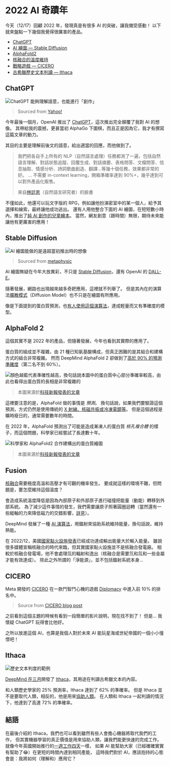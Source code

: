 # 2022 AI 奇蹟年

今天（12/17）回顧 2022 年，發現真是有很多 AI 的突破，讓我備受感動！
以下就來盤點一下幾個我覺得很厲害的產品。

-   [ChatGPT](#ChatGPT)
-   [AI 繪圖 — Stable Diffusion](#stable-diffusion)
-   [AlphaFold2](#alphafold-2)
-   [核融合的溫度維持](#fusion)
-   [戰略遊戲 — CICERO](#cicero)
-   [古希臘歷史文本判讀 — Ithaca](#ithaca)

## ChatGPT

![ChatGPT 能夠理解語意，也能進行「創作」][chat-image]

> Sourced from [Yahoo!][chat-image-src]

今年最後一個月，OpenAI 推出了 [ChatGPT][chat-ui]，這次推出完全顛覆了我對 AI 的想像。
其帶給我的震撼，更甚當初 AlphaGo 下圍棋，而且正是因為它，我才有撰寫這篇文章的動力。

其目的主要是理解前後文的語意，給出適當的回應，而他做到了。

> 我們把各自手上所有的 NLP（自然語言處理）任務都測了一遍，包括自然語言理解、對話狀態追蹤、回覆生成、對話摘要、表格問答、文檔問答、信息抽取、情感分析、詩詞歌曲創造、翻譯...等幾十個任務，效果都非常的好。
> ...
> 不需要 in-context learning，開箱準確率達到 90%+，幾乎達到可以對外產品化販售。
>
> 來自[林廷恩](https://tnlin.github.io/)（自然語言研究者）的臉書

不僅如此，他還可以玩文字版的 RPG，例如讓他扮演密室中的某一個人，給予其選擇和線索，最終讓他成功逃出。
還有人用他整合下面的 AI 繪圖，在短短數小時內，推出了[純 AI 創作的兒童繪本][chat-book]。
當然，網友創意（跟時間）無限，期待未來能讓他有更厲害的應用！

## Stable Diffusion

![AI 繪圖能做的是遠超當初推出時的想像][draw-image]

> Sourced from [metaphysic][draw-image-src]

AI 繪圖無疑在今年大放異彩，不只是 [Stable Diffusion][draw-stablef]，還有 OpenAI 的 [DALL-E][draw-dalle]。

隨著發展，網路也出現越來越多奇耙應用，這裡就不列舉了。
但是其內在的演算法[擴散模式][draw-explain]（Diffusion Model）也不只是在繪圖有所應用。

像是下面提到的蛋白質預測，也[有人使用這個演算法][draw-protein]，達成輕量而又有準確度的模型。

## AlphaFold 2

這個其實不是 2022 年的產品，但隨著發展，今年也看到其實際的應用了。

蛋白質的組成並不複雜，由 21 種已知氨基酸構成，但真正困難的是其組合和建構方式的組合非常複雜。
然而 DeepMind AlphaFold 2 卻做到了[高於 90% 的預測準確度][alphafold-deepmind]（第二名不到 60%）。

![顏色越藍代表準確性越高，換句話說本圖中的蛋白質中心部分準確率較高，由此也看得出蛋白質的長相是非常複雜的][alphafold-i-base]

> 本圖來源於[科技新報發表的文章][alphafold-tecnews]

這裡要注意的是，AlphaFold 做的事情是 *預測*。
換句話說，如果我們要驗證這個預測，方式仍然是使用傳統的 [X 射線、核磁共振或冷凍電鏡等][alphafold-comment]。
但是這個過程是曠時廢日的，通常需要數年的時間。

在 2022 年，AlphaFold 預測出了可能是造成漸凍人的蛋白質 *核孔複合體* 的樣子，而這個問題，科學家已經嘗試了長達數十年。

![科學家和 AlphaFold2 合作建構出的蛋白質繪圖][alphafold-i-app]

> 本圖來源於[科技新報發表的文章][alphafold-cytoplasmic]

## Fusion

[核融合](../feedback/future-of-fusion-energy/index.md)需要極度高溫和高壓才有可觀的機率發生。
要成就這樣的環境不難，但問題是，要怎麼維持這個溫度？

會造成系統溫度降低是因為內部原子和外部原子進行碰撞把能量（動能）轉移到外部系統。
為了減少這件事情的發生，我們需要讓原子照著圓圈迴轉（當然還有一些縱軸的力來降低磁力的交錯影響，[詳見](../feedback/future-of-fusion-energy/fusion.md)）。

DeepMind 發展了一種 [AI 演算法][fusion-wired]，用鐳射來協助系統維持能量，換句話說，維持熱能。

在 2022/12，美國[國家點火設施發表][fusion-pts]已經成功達成輸出能量大於輸入能量。
雖說很多媒體宣稱核融合的時代來臨，但其實國家點火設施並不是核融合發電廠。
相較於核融合發電場，他不會處理氚的輻射和逸出（核融合是需要氘和氚和一些金屬才能有效達成）。
除此之外所謂的「淨能源」，並不包括鐳射系統本身...

## CICERO

Meta 開發的 [CICERO][cicero-github] 在一款鬥智鬥心機的遊戲 [Diplomacy][cicero-game] 中進入前 10% 的排名中。

> Source from [CICERO blog post][cicero-fb]

之前看到這個主題的時候有看到一段簡單的影片說明，現在找不到了！
但是... 我懷疑 ChatGPT 玩得會比他好。

之所以放進這個 AI，也算是我個人對於未來 AI 能玩星海或世紀帝國的一個小小憧憬吧！

## Ithaca

![歷史文本判度的範例][ithaca-image]

[DeepMind 在三月][ithaca-deepmind]開發了 [Ithaca][ithaca-github]，其用途在判讀古希臘文本的內容。

和人類歷史學家的 25% 預測率，Ithaca 達到了 62% 的準確率。
但是 Ithaca 並不是要取代人類，相反的，他是用來[協助人類][ithaca-tecnews]。
在人類和 Ithaca 一起判讀的情況下，他達到了高達 72% 的準確率。

## 結語

在最後介紹的 Ithaca，我們也可以看到雖然有些人會擔心機器將取代我們的工作，
但其實機器學習的真正價值是用來協助人類，讓我們能更快速的完成工作。
就像今年英國開始推行的[一週工作四天](https://www.thenewslens.com/article/173604)一樣，
如果 AI 能幫助大家（已經確確實實有幫助了😂）在更短的時間內達到相同產能，
這時我們對於 AI，應該抱持的心態會是：我將如何（理解和）應用它？

[chat-ui]: http://chat.openai.com
[chat-image]: https://i.imgur.com/c00bejH.png
[chat-image-src]: https://tw.news.yahoo.com/chat-gpt機器人實測-講中文也懂-034423374.html
[chat-book]: https://www.techbang.com/posts/102430-chatgpt-dalle-2-books
[draw-image]: https://i.imgur.com/fck7kM6.png
[draw-image-src]: https://metaphysic.ai/stable-diffusion-is-video-coming-soon/
[draw-stablef]: https://openai.com/dall-e-2/
[draw-dalle]: https://openai.com/dall-e-2/
[draw-explain]: https://www.ycc.idv.tw/diffusion-model.html
[draw-protein]: https://www.techbang.com/posts/102461-aigc-biologists-proteins
[alphafold-tecnews]: https://technews.tw/2022/08/03/deepmind-alphafold/
[alphafold-deepmind]: https://deepmind.com/blog/article/putting-the-power-of-alphafold-into-the-worlds-hands
[alphafold-github]: https://github.com/deepmind/alphafold
[alphafold-cytoplasmic]: https://technews.tw/2022/08/03/deepmind-alphafold/
[alphafold-comment]: https://www.chemistryworld.com/opinion/why-alphafold-wont-revolutionise-drug-discovery/4016051.article
[alphafold-i-base]: https://i.imgur.com/hUh1Yxn.png
[alphafold-i-app]: https://i.imgur.com/gEsBawJ.png
[fusion-wired]: https://www.wired.com/story/deepmind-ai-nuclear-fusion/
[fusion-pts]: https://news.pts.org.tw/article/614363
[ithaca-github]: https://github.com/deepmind/ithaca
[ithaca-deepmind]: https://www.deepmind.com/blog/predicting-the-past-with-ithaca
[ithaca-tecnews]: https://technews.tw/2022/04/11/deepmind-interdisciplinary-ai/
[ithaca-image]: https://i.imgur.com/SPwrwUx.gif
[cicero-fb]: https://ai.facebook.com/research/cicero/
[cicero-ithome]: https://www.ithome.com.tw/news/154365
[cicero-game]: https://webdiplomacy.net
[cicero-github]: https://github.com/facebookresearch/diplomacy_cicero
